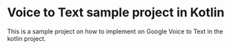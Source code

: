 
# Voice to Text sample project in Kotlin 

This is a sample project on how to implement on Google Voice to Text in the kotlin project.

